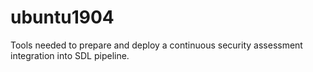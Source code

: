 # ubuntu1904
Tools needed to prepare and deploy a continuous security assessment integration into SDL pipeline.
